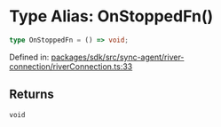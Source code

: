 # Type Alias: OnStoppedFn()

```ts
type OnStoppedFn = () => void;
```

Defined in: [packages/sdk/src/sync-agent/river-connection/riverConnection.ts:33](https://github.com/towns-protocol/towns/blob/0db1fd0ac7258e8db8cedfb6183e8eade8284fa1/packages/sdk/src/sync-agent/river-connection/riverConnection.ts#L33)

## Returns

`void`
